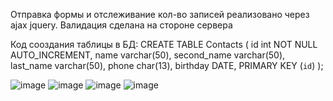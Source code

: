 Отправка формы и отслеживание кол-во записей реализовано через ajax jquery.
Валидация сделана на стороне сервера

Код сооздания таблицы в БД: 
CREATE TABLE Contacts (
    id int NOT NULL AUTO_INCREMENT,
    name varchar(50),
    second_name varchar(50),
    last_name varchar(50),
    phone char(13),
    birthday DATE,
    PRIMARY KEY (`id`)
);


![image](https://github.com/IMaxikI/bitrix-api/assets/71653309/328eea18-f0df-4229-bde2-0109aec5b9eb)
![image](https://github.com/IMaxikI/bitrix-api/assets/71653309/3254d120-9e1b-4e73-bdff-7f771f25dd5d)
![image](https://github.com/IMaxikI/bitrix-api/assets/71653309/0ae6b891-679e-40f6-a410-52df69ccaffb)
![image](https://github.com/IMaxikI/bitrix-api/assets/71653309/6f4c29f7-ae68-482a-8b5b-dc032547f442)
